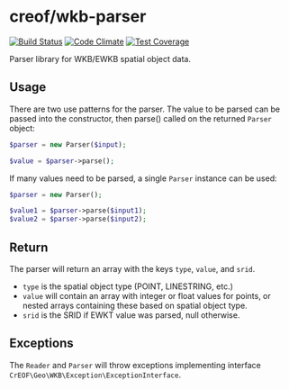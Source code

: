 # creof/wkb-parser

[![Build Status](https://travis-ci.org/creof/wkb-parser.svg?branch=master)](https://travis-ci.org/creof/wkb-parser)
[![Code Climate](https://codeclimate.com/github/creof/wkb-parser/badges/gpa.svg)](https://codeclimate.com/github/creof/wkb-parser)
[![Test Coverage](https://codeclimate.com/github/creof/wkb-parser/badges/coverage.svg)](https://codeclimate.com/github/creof/wkb-parser/coverage)

Parser library for WKB/EWKB spatial object data.

## Usage

There are two use patterns for the parser. The value to be parsed can be passed into the constructor, then parse()
called on the returned ```Parser``` object:

```php
$parser = new Parser($input);

$value = $parser->parse();
```

If many values need to be parsed, a single ```Parser``` instance can be used:

```php
$parser = new Parser();

$value1 = $parser->parse($input1);
$value2 = $parser->parse($input2);
```

## Return

The parser will return an array with the keys ```type```, ```value```, and ```srid```.
- ```type``` is the spatial object type (POINT, LINESTRING, etc.)
- ```value``` will contain an array with integer or float values for points, or nested arrays containing these based on spatial object type.
- ```srid``` is the SRID if EWKT value was parsed, null otherwise.

## Exceptions

The ```Reader``` and ```Parser``` will throw exceptions implementing interface ```CrEOF\Geo\WKB\Exception\ExceptionInterface```.

